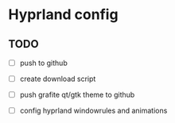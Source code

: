# Hyprland config

## TODO

- [ ] push to github
- [ ] create download script
- [ ] push grafite qt/gtk theme to github
- [ ] config hyprland windowrules and animations


